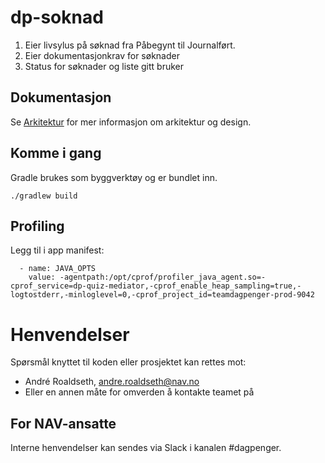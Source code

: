 # dp-soknad

1. Eier livsylus på søknad fra Påbegynt til Journalført.
2. Eier dokumentasjonkrav for søknader
3. Status for søknader og liste gitt bruker 

## Dokumentasjon

Se [Arkitektur](docs/arkitektur) for mer informasjon om arkitektur og design.

## Komme i gang

Gradle brukes som byggverktøy og er bundlet inn.

`./gradlew build`

## Profiling

Legg til i app manifest:

```
  - name: JAVA_OPTS
    value: -agentpath:/opt/cprof/profiler_java_agent.so=-cprof_service=dp-quiz-mediator,-cprof_enable_heap_sampling=true,-logtostderr,-minloglevel=0,-cprof_project_id=teamdagpenger-prod-9042
 ```

# Henvendelser

Spørsmål knyttet til koden eller prosjektet kan rettes mot:

* André Roaldseth, andre.roaldseth@nav.no
* Eller en annen måte for omverden å kontakte teamet på

## For NAV-ansatte

Interne henvendelser kan sendes via Slack i kanalen #dagpenger.
